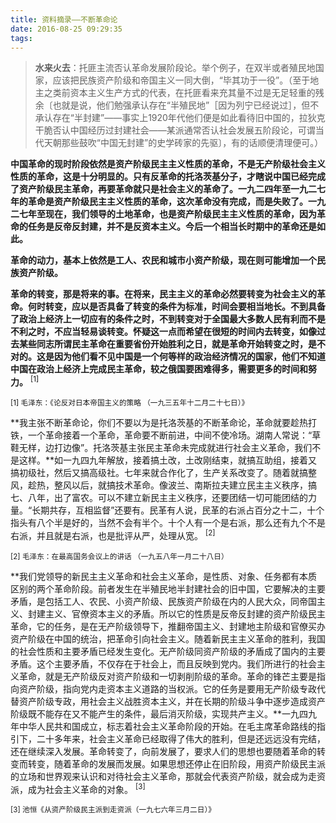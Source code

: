 ```yaml
---
title: 资料摘录——不断革命论
date: 2016-08-25 09:29:35
tags: 
---
```


>**水来火去**：托匪主流否认革命发展阶段论。举个例子，在双半或者殖民地国家，应该把民族资产阶级和帝国主义一同大倒，“毕其功于一役”。（至于地主之类前资本主义生产方式的代表，在托匪看来充其量不过是无足轻重的残余〔也就是说，他们勉强承认存在“半殖民地”［因为列宁已经说过］，但不承认存在“半封建”——事实上1920年代他们便是如此看待旧中国的，拉狄克干脆否认中国经历过封建社会——某派通常否认社会发展五阶段论，可谓当代天朝那些鼓吹“中国无封建”的史学砖家的先驱〕，有的话顺便清理便可。）

<!-- more -->
**中国革命的现时阶段依然是资产阶级民主主义性质的革命，不是无产阶级社会主义性质的革命，这是十分明显的。只有反革命的托洛茨基分子，才瞎说中国已经完成了资产阶级民主革命，再要革命就只是社会主义的革命了。一九二四年至一九二七年的革命是资产阶级民主主义性质的革命，这次革命没有完成，而是失败了。一九二七年至现在，我们领导的土地革命，也是资产阶级民主主义性质的革命，因为革命的任务是反帝反封建，并不是反资本主义。今后一个相当长时期中的革命还是如此。**

**革命的动力，基本上依然是工人、农民和城市小资产阶级，现在则可能增加一个民族资产阶级。**　　

**革命的转变，那是将来的事。在将来，民主主义的革命必然要转变为社会主义的革命。何时转变，应以是否具备了转变的条件为标准，时间会要相当地长。不到具备了政治上经济上一切应有的条件之时，不到转变对于全国最大多数人民有利而不是不利之时，不应当轻易谈转变。怀疑这一点而希望在很短的时间内去转变，如像过去某些同志所谓民主革命在重要省份开始胜利之日，就是革命开始转变之时，是不对的。这是因为他们看不见中国是一个何等样的政治经济情况的国家，他们不知道中国在政治上经济上完成民主革命，较之俄国要困难得多，需要更多的时间和努力。** <sup>[1]</sup>

<sub>[1] 毛泽东：《论反对日本帝国主义的策略 （一九三五年十二月二十七日）》</sub>

**我主张不断革命论，你们不要以为是托洛茨基的不断革命论，革命就要趁热打铁，一个革命接着一个革命，革命要不断前进，中间不使冷场。湖南人常说：“草鞋无样，边打边像”。托洛茨基主张民主革命未完成就进行社会主义革命，我们不是这样。**如一九四九年解放，接着搞土改，土改刚结束，就搞互助组，接着又搞初级社，然后又搞高级社。七年来就合作化了，生产关系改变了。随着就搞整风，趁热，整风以后，就搞技术革命。像波兰、南斯拉夫建立民主主义秩序，搞七、八年，出了富农。可以不建立新民主主义秩序，还要团结一切可能团结的力量。“长期共存，互相监督”还要有。民革有人说，民革的右派占百分之十二，十个指头有八个半是好的，当然不会有半个。十个人有一个是右派，那么还有九个不是右派，并且就是右派，也是批评从严，处理从宽。 <sup>[2]</sup>

<sub>[2] 毛泽东：在最高国务会议上的讲话 （一九五八年一月二十八日）</sub>

**我们党领导的新民主主义革命和社会主义革命，是性质、对象、任务都有本质区别的两个革命阶段。前者发生在半殖民地半封建社会的旧中国，它要解决的主要矛盾，是包括工人、农民、小资产阶级、民族资产阶级在内的人民大众，同帝国主义、封建主义、官僚资本主义的矛盾。所以它的性质是反帝反封建的资产阶级民主革命，它的任务，是在无产阶级领导下，推翻帝国主义、封建地主阶级和官僚买办资产阶级在中国的统治，把革命引向社会主义。随着新民主主义革命的胜利，我国的社会性质和主要矛盾已经发生变化。无产阶级同资产阶级的矛盾成了国内的主要矛盾。这个主要矛盾，不仅存在于社会上，而且反映到党内。我们所进行的社会主义革命，就是无产阶级反对资产阶级和一切剥削阶级的革命。革命的锋芒主要是指向资产阶级，指向党内走资本主义道路的当权派。它的任务是要用无产阶级专政代替资产阶级专政，用社会主义战胜资本主义，并在长期的阶级斗争中逐步造成资产阶级既不能存在又不能产生的条件，最后消灭阶级，实现共产主义。**一九四九年中华人民共和国成立，标志着社会主义革命阶段的开始。在毛主席革命路线的指引下，二十多年来，社会主义革命已经取得了伟大的胜利，但是还远远没有完结，还在继续深入发展。革命转变了，向前发展了，要求人们的思想也要随着革命的转变而转变，随着革命的发展而发展。如果思想还停止在旧阶段，用资产阶级民主派的立场和世界观来认识和对待社会主义革命，那就会代表资产阶级，就会成为走资派，成为社会主义革命的对象。 <sup>[3]</sup>

<sub>[3] 池恒《从资产阶级民主派到走资派（一九七六年三月二日）》

